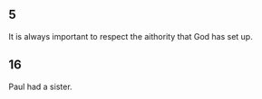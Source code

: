 ## 5
It is always important to respect the aithority that God has set up.

## 16
Paul had a sister.


